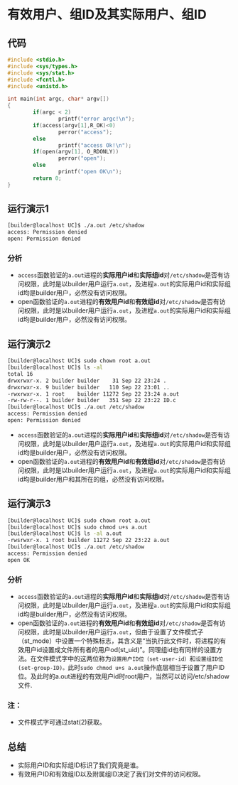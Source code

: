 # 有效用户、组ID及其实际用户、组ID

## 代码

```c
#include <stdio.h>
#include <sys/types.h>
#include <sys/stat.h>
#include <fcntl.h>
#include <unistd.h>

int main(int argc, char* argv[])
{
        if(argc < 2)
                printf("error argc!\n");
        if(access(argv[1],R_OK)<0) 
                perror("access");
        else
                printf("access Ok!\n");
        if(open(argv[1], O_RDONLY))
                perror("open");
        else
                printf("open OK\n");
        return 0;
}
```

## 运行演示1

```bash
[builder@localhost UC]$ ./a.out /etc/shadow
access: Permission denied
open: Permission denied
```

### 分析

- `access`函数验证的`a.out`进程的**实际用户id**和**实际组id**对`/etc/shadow`是否有访问权限，此时是以builder用户运行`a.out`，及进程`a.out`的实际用户id和实际组id均是builder用户，必然没有访问权限。
- open函数验证的`a.out`进程的**有效用户id**和**有效组id**对`/etc/shadow`是否有访问权限，此时是以builder用户运行`a.out`，及进程`a.out`的实际用户id和实际组id均是builder用户，必然没有访问权限。

## 运行演示2

```bash
[builder@localhost UC]$ sudo chown root a.out 
[builder@localhost UC]$ ls -al
total 16
drwxrwxr-x. 2 builder builder    31 Sep 22 23:24 .
drwxrwxr-x. 9 builder builder   110 Sep 22 23:01 ..
-rwxrwxr-x. 1 root    builder 11272 Sep 22 23:24 a.out
-rw-rw-r--. 1 builder builder   351 Sep 22 23:22 ID.c
[builder@localhost UC]$ ./a.out /etc/shadow
access: Permission denied
open: Permission denied
```

- `access`函数验证的`a.out`进程的**实际用户id**和**实际组id**对`/etc/shadow`是否有访问权限，此时是以builder用户运行`a.out`，及进程`a.out`的实际用户id和实际组id均是builder用户，必然没有访问权限。
- open函数验证的`a.out`进程的**有效用户id**和**有效组id**对`/etc/shadow`是否有访问权限，此时是以builder用户运行`a.out`，及进程`a.out`的实际用户id和实际组id均是builder用户和其所在的组，必然没有访问权限。

## 运行演示3

```bash
[builder@localhost UC]$ sudo chown root a.out 
[builder@localhost UC]$ sudo chmod u+s a.out 
[builder@localhost UC]$ ls -al a.out 
-rwsrwxr-x. 1 root builder 11272 Sep 22 23:22 a.out
[builder@localhost UC]$ ./a.out /etc/shadow
access: Permission denied
open OK
```

### 分析

- `access`函数验证的`a.out`进程的**实际用户id**和**实际组id**对`/etc/shadow`是否有访问权限，此时是以builder用户运行`a.out`，及进程`a.out`的实际用户id和实际组id均是builder用户，必然没有访问权限。
- open函数验证的`a.out`进程的**有效用户id**和**有效组id**对`/etc/shadow`是否有访问权限，此时是以builder用户运行`a.out`，但由于设置了文件模式子（st_mode）中设置一个特殊标志，其含义是“当执行此文件时，将进程的有效用户id设置成文件所有者的用户od(st_uid)”。同理组id也有同样的设置方法。在文件模式字中的这两位称为`设置用户ID位（set-user-id）`和`设置组ID位(set-group-ID)。`此时`sudo chmod u+s a.out`操作底层相当于设置了用户ID位。及此时的a.out进程的有效用户id时root用户，当然可以访问/etc/shadow文件.

### 注：

- 文件模式字可通过stat(2)获取。

## 总结

- 实际用户ID和实际组ID标识了我们究竟是谁。
- 有效用户ID和有效组ID以及附属组ID决定了我们对文件的访问权限。

